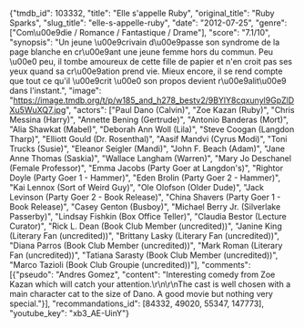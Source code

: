 {"tmdb_id": 103332, "title": "Elle s'appelle Ruby", "original_title": "Ruby Sparks", "slug_title": "elle-s-appelle-ruby", "date": "2012-07-25", "genre": ["Com\u00e9die / Romance / Fantastique / Drame"], "score": "7.1/10", "synopsis": "Un jeune \u00e9crivain d\u00e9passe son syndrome de la page blanche en cr\u00e9ant une jeune femme hors du commun. Peu \u00e0 peu, il tombe amoureux de cette fille de papier et n'en croit pas ses yeux quand sa cr\u00e9ation prend vie. Mieux encore, il se rend compte que tout ce qu'il \u00e9crit \u00e0 son propos devient r\u00e9alit\u00e9 dans l'instant.", "image": "https://image.tmdb.org/t/p/w185_and_h278_bestv2/9BYlY8cqxunyl9GpZlDXu5WuXQ7.jpg", "actors": ["Paul Dano (Calvin)", "Zoe Kazan (Ruby)", "Chris Messina (Harry)", "Annette Bening (Gertrude)", "Antonio Banderas (Mort)", "Alia Shawkat (Mabel)", "Deborah Ann Woll (Lila)", "Steve Coogan (Langdon Tharp)", "Elliott Gould (Dr. Rosenthal)", "Aasif Mandvi (Cyrus Modi)", "Toni Trucks (Susie)", "Eleanor Seigler (Mandi)", "John F. Beach (Adam)", "Jane Anne Thomas (Saskia)", "Wallace Langham (Warren)", "Mary Jo Deschanel (Female Professor)", "Emma Jacobs (Party Goer at Langdon's)", "Rightor Doyle (Party Goer 1 - Hammer)", "Eden Brolin (Party Goer 2 - Hammer)", "Kai Lennox (Sort of Weird Guy)", "Ole Olofson (Older Dude)", "Jack Levinson (Party Goer 2 - Book Release)", "China Shavers (Party Goer 1 - Book Release)", "Casey Genton (Busboy)", "Michael Berry Jr. (Silverlake Passerby)", "Lindsay Fishkin (Box Office Teller)", "Claudia Bestor (Lecture Curator)", "Rick L. Dean (Book Club Member (uncredited))", "Janine King (Literary Fan (uncredited))", "Brittany Lasky (Literary Fan (uncredited))", "Diana Parros (Book Club Member (uncredited))", "Mark Roman (Literary Fan (uncredited))", "Tatiana Sarasty (Book Club Member (uncredited))", "Marco Tazioli (Book Club Groupie (uncredited))"], "comments": [{"pseudo": "Andres Gomez", "content": "Interesting comedy from Zoe Kazan which will catch your attention.\r\n\r\nThe cast is well chosen with a main character cat to the size of Dano. A good movie but nothing very special."}], "recommandations_id": [84332, 49020, 55347, 147773], "youtube_key": "xb3_AE-UinY"}